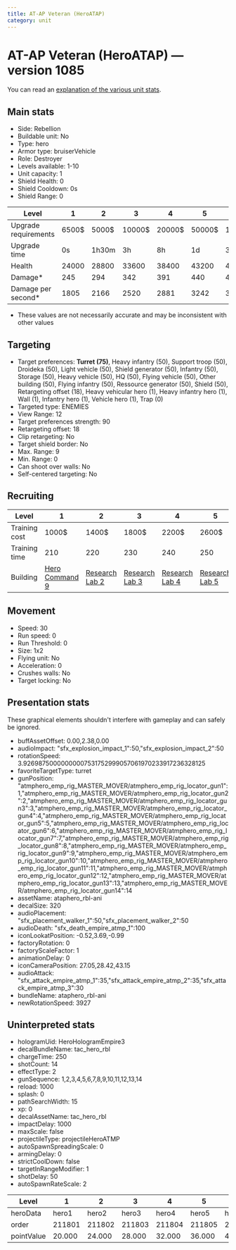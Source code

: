 ```yaml
---
title: AT-AP Veteran (HeroATAP)
category: unit
---
```


# AT-AP Veteran (HeroATAP) — version 1085

You can read an [explanation  of the various unit stats](unitexplained.md).

## Main stats

  * Side: Rebellion
  * Buildable unit: No
  * Type: hero
  * Armor type: bruiserVehicle
  * Role: Destroyer
  * Levels available: 1-10
  * Unit capacity: 1
  * Shield Health: 0
  * Shield Cooldown: 0s
  * Shield Range: 0

|Level               |1    |2    |3     |4     |5     |6      |7      |8      |9       |10      |
|--------------------|-----|-----|------|------|------|-------|-------|-------|--------|--------|
|Upgrade requirements|6500$|5000$|10000$|20000$|50000$|135000$|225000$|450000$|1500000$|2500000$|
|Upgrade time        |0s   |1h30m|3h    |8h    |1d    |3d     |5d     |1w     |1w3d    |2w      |
|Health              |24000|28800|33600 |38400 |43200 |48000  |52800  |57600  |62400   |72000   |
|Damage*             |245  |294  |342   |391   |440   |489    |538    |587    |636     |733     |
|Damage per second*  |1805 |2166 |2520  |2881  |3242  |3603   |3964   |4325   |4686    |5401    |

* These values are not necessarily accurate and may be inconsistent with other values

## Targeting

  * Target preferences: **Turret (75)**, Heavy infantry (50), Support troop (50), Droideka (50), Light vehicle (50), Shield generator (50), Infantry (50), Storage (50), Heavy vehicle (50), HQ (50), Flying vehicle (50), Other building (50), Flying infantry (50), Ressource generator (50), Shield (50), Retargeting offset (18), Heavy vehicular hero (1), Heavy infantry hero (1), Wall (1), Infantry hero (1), Vehicle hero (1), Trap (0)
  * Targeted type: ENEMIES
  * View Range: 12
  * Target preferences strength: 90
  * Retargeting offset: 18
  * Clip retargeting: No
  * Target shield border: No
  * Max. Range: 9
  * Min. Range: 0
  * Can shoot over walls: No
  * Self-centered targeting: No

## Recruiting

|Level        |1                                          |2                                     |3                                     |4                                     |5                                     |6                                     |7                                     |8                                     |9                                     |10                                     |
|-------------|-------------------------------------------|--------------------------------------|--------------------------------------|--------------------------------------|--------------------------------------|--------------------------------------|--------------------------------------|--------------------------------------|--------------------------------------|---------------------------------------|
|Training cost|1000$                                      |1400$                                 |1800$                                 |2200$                                 |2600$                                 |3000$                                 |3400$                                 |4000$                                 |4200$                                 |4600$                                  |
|Training time|210                                        |220                                   |230                                   |240                                   |250                                   |260                                   |270                                   |560                                   |580                                   |600                                    |
|Building     |[Hero Command 9](rebelTacticalCommand.html)|[Research Lab 2](rebelOffenseLab.html)|[Research Lab 3](rebelOffenseLab.html)|[Research Lab 4](rebelOffenseLab.html)|[Research Lab 5](rebelOffenseLab.html)|[Research Lab 6](rebelOffenseLab.html)|[Research Lab 7](rebelOffenseLab.html)|[Research Lab 8](rebelOffenseLab.html)|[Research Lab 9](rebelOffenseLab.html)|[Research Lab 10](rebelOffenseLab.html)|

## Movement

  * Speed: 30
  * Run speed: 0
  * Run Threshold: 0
  * Size: 1x2
  * Flying unit: No
  * Acceleration: 0
  * Crushes walls: No
  * Target locking: No

## Presentation stats

These graphical elements shouldn't interfere with gameplay and can safely be ignored.

  * buffAssetOffset: 0.00,2.38,0.00
  * audioImpact: "sfx_explosion_impact_1":50,"sfx_explosion_impact_2":50
  * rotationSpeed: 3.92698750000000007531752999057061970233917236328125
  * favoriteTargetType: turret
  * gunPosition: "atmphero_emp_rig_MASTER_MOVER/atmphero_emp_rig_locator_gun1":1,"atmphero_emp_rig_MASTER_MOVER/atmphero_emp_rig_locator_gun2":2,"atmphero_emp_rig_MASTER_MOVER/atmphero_emp_rig_locator_gun3":3,"atmphero_emp_rig_MASTER_MOVER/atmphero_emp_rig_locator_gun4":4,"atmphero_emp_rig_MASTER_MOVER/atmphero_emp_rig_locator_gun5":5,"atmphero_emp_rig_MASTER_MOVER/atmphero_emp_rig_locator_gun6":6,"atmphero_emp_rig_MASTER_MOVER/atmphero_emp_rig_locator_gun7":7,"atmphero_emp_rig_MASTER_MOVER/atmphero_emp_rig_locator_gun8":8,"atmphero_emp_rig_MASTER_MOVER/atmphero_emp_rig_locator_gun9":9,"atmphero_emp_rig_MASTER_MOVER/atmphero_emp_rig_locator_gun10":10,"atmphero_emp_rig_MASTER_MOVER/atmphero_emp_rig_locator_gun11":11,"atmphero_emp_rig_MASTER_MOVER/atmphero_emp_rig_locator_gun12":12,"atmphero_emp_rig_MASTER_MOVER/atmphero_emp_rig_locator_gun13":13,"atmphero_emp_rig_MASTER_MOVER/atmphero_emp_rig_locator_gun14":14
  * assetName: ataphero_rbl-ani
  * decalSize: 320
  * audioPlacement: "sfx_placement_walker_1":50,"sfx_placement_walker_2":50
  * audioDeath: "sfx_death_empire_atmp_1":100
  * iconLookatPosition: -0.52,3.69,-0.99
  * factoryRotation: 0
  * factoryScaleFactor: 1
  * animationDelay: 0
  * iconCameraPosition: 27.05,28.42,43.15
  * audioAttack: "sfx_attack_empire_atmp_1":35,"sfx_attack_empire_atmp_2":35,"sfx_attack_empire_atmp_3":30
  * bundleName: ataphero_rbl-ani
  * newRotationSpeed: 3927

## Uninterpreted stats

  * hologramUid: HeroHologramEmpire3
  * decalBundleName: tac_hero_rbl
  * chargeTime: 250
  * shotCount: 14
  * effectType: 2
  * gunSequence: 1,2,3,4,5,6,7,8,9,10,11,12,13,14
  * reload: 1000
  * splash: 0
  * pathSearchWidth: 15
  * xp: 0
  * decalAssetName: tac_hero_rbl
  * impactDelay: 1000
  * maxScale: false
  * projectileType: projectileHeroATMP
  * autoSpawnSpreadingScale: 0
  * armingDelay: 0
  * strictCoolDown: false
  * targetInRangeModifier: 1
  * shotDelay: 50
  * autoSpawnRateScale: 2

|Level     |1     |2     |3     |4     |5     |6     |7     |8     |9     |10    |
|----------|------|------|------|------|------|------|------|------|------|------|
|heroData  |hero1 |hero2 |hero3 |hero4 |hero5 |hero6 |hero7 |hero8 |hero9 |hero10|
|order     |211801|211802|211803|211804|211805|211806|211807|211808|211809|211810|
|pointValue|20.000|24.000|28.000|32.000|36.000|40.000|44.000|48.000|52.000|60.000|


